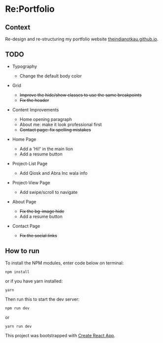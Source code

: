 # Re:Portfolio

## Context

Re-design and re-structuring my portfolio website [theindianotkau.github.io](https://theindianotkau.github.io/).

## TODO

- Typography
  - Change the default body color

- Grid
  - ~~Improve the hide/show classes to use the same breakpoints~~
  - ~~Fix the header~~

- Content Improvements
  - Home opening paragraph
  - About me: make it look professional first
  - ~~Contact page: fix spelling mistakes~~

- Home Page
  - Add a 'Hi!' in the main lion
  - Add a resume button

- Project-List Page
  - Add Qiosk and Abra Inc wala info

- Project-View Page
  - Add swipe/scroll to navigate

- About Page
  - ~~Fix the bg-image hide~~
  - Add a resume button

- Contact Page
  - ~~Fix the social links~~

## How to run

To install the NPM modules, enter code below on terminal:
```
npm install
```
or if you have yarn installed:
```
yarn
```

Then run this to start the dev server:
```
npm run dev
```
or
```
yarn run dev
```

This project was bootstrapped with [Create React App](https://github.com/facebookincubator/create-react-app).
